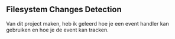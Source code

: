 ## Filesystem Changes Detection 

Van dit project maken, heb ik geleerd hoe je een event handler kan gebruiken en hoe je de event kan tracken.
